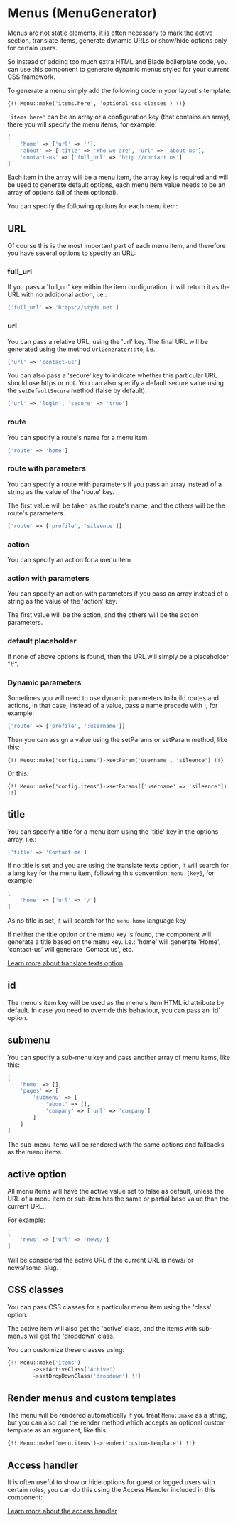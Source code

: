 # Menus (MenuGenerator)

Menus are not static elements,  it is often necessary to mark the active section, translate items, generate dynamic URLs or show/hide options only for certain users.

So instead of adding too much extra HTML and Blade boilerplate code, you can use this component to generate dynamic menus styled for your current CSS framework.

To generate a menu simply add the following code in your layout's template:

```blade
{!! Menu::make('items.here', 'optional css classes') !!}
```

`'items.here'` can be an array or a configuration key (that contains an array), there you will specify the menu items, for example:

```php
[
	'home' => ['url' => ''],
	'about' => ['title' => 'Who we are', 'url' => 'about-us'],
	'contact-us' => ['full_url' => 'http://contact.us']
]
```

Each item in the array will be a menu item, the array key is required and will be used to generate default options, each menu item value needs to be an array of options (all of them optional).

You can specify the following options for each menu item:

## URL

Of course this is the most important part of each menu item, and therefore you have several options to specify an URL:

### full_url

If you pass a 'full_url' key within the item configuration, it will return it as the URL with no additional action, i.e.:

```php
['full_url' => 'https://styde.net']
```

### url

You can pass a relative URL, using the 'url' key. The final URL will be generated using the method `UrlGenerator::to`, i.e.:

```php
['url' => 'contact-us']
```

You can also pass a 'secure' key to indicate whether this particular URL should use https or not. You can also specify a default secure value using the `setDefaultSecure` method (false by default).

```php
['url' => 'login', 'secure' => 'true']
```

### route

You can specify a route's name for a menu item.

```php
['route' => 'home']
```

### route with parameters

You can specify a route with parameters if you pass an array instead of a string as the value of the 'route' key.

The first value will be taken as the route's name, and the others will be the route's parameters.

```php
['route' => ['profile', 'sileence']]
```

### action

You can specify an action for a menu item

### action with parameters

You can specify an action with parameters if you pass an array instead of a string as the value of the 'action' key.

The first value will be the action, and the others will be the action parameters.

### default placeholder

If none of above options is found, then the URL will simply be a placeholder "#".

### Dynamic parameters

Sometimes you will need to use dynamic parameters to build routes and actions, in that case, instead of a value, pass a name precede with :, for example:

```php
['route' => ['profile', ':username']]
```

Then you can assign a value using the setParams or setParam method, like this:

```blade
{!! Menu::make('config.items')->setParam('username', 'sileence') !!}
```

Or this:

```blade
{!! Menu::make('config.items')->setParams(['username' => 'sileence']) !!}
```

## title

You can specify a title for a menu item using the 'title' key in the options array, i.e.:

```php
['title' => 'Contact me']
```

If no title is set and you are using the translate texts option, it will search for a lang key for the menu item, following this convention: `menu.[key]`, for example:

```php
[
    'home' => ['url' => '/']
]
```

As no title is set, it will search for the `menu.home` language key

If neither the title option or the menu key is found, the component will generate a title based on the menu key. i.e.: 'home' will generate 'Home', 'contact-us' will generate 'Contact us', etc.

[Learn more about translate texts option](internationalization.md)

## id

The menu's item key will be used as the menu's item HTML id attribute by default. In case you need to override this behaviour, you can pass an 'id' option.

## submenu

You can specify a sub-menu key and pass another array of menu items, like this:

```php
[
    'home' => [],
    'pages' => [
        'submenu' => [
            'about' => [],
            'company' => ['url' => 'company']
        ]
    ]
]
```

The sub-menu items will be rendered with the same options and fallbacks as the menu items.

## active option

All menu items will have the active value set to false as default, unless the URL of a menu item or sub-item has the same or partial base value than the current URL.

For example: 

```php
[
    'news' => ['url' => 'news/']
]
```

Will be considered the active URL if the current URL is news/ or news/some-slug.

## CSS classes

You can pass CSS classes for a particular menu item using the 'class' option.

The active item will also get the 'active' class, and the items with sub-menus will get the 'dropdown' class.

You can customize these classes using:

```php
{!! Menu::make('items')
        ->setActiveClass('Active')
        ->setDropDownClass('dropdown') !!}
```

## Render menus and custom templates

The menu will be rendered automatically if you treat `Menu::make` as a string, but you can also call the render method which accepts an optional custom template as an argument, like this:

```blade
{!! Menu::make('menu.items')->render('custom-template') !!}
```

## Access handler

It is often useful to show or hide options for guest or logged users with certain roles, you can do this using the Access Handler included in this component:

[Learn more about the access handler](access-handler.md)
